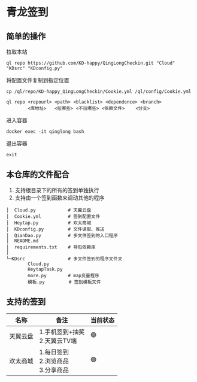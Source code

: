 # 青龙签到

##  简单的操作

拉取本站
```
ql repo https://github.com/KD-happy/QingLongCheckin.git "Cloud" "KDsrc" "KDconfig.py"
```

将配置文件复制到指定位置
```
cp /ql/repo/KD-happy_QingLongCheckin/Cookie.yml /ql/config/Cookie.yml
```

```
ql repo <repourl> <path> <blacklist> <dependence> <branch>
        <库地址>   <拉哪些> <不拉哪些> <依赖文件>    <分支>
```

进入容器

```
docker exec -it qinglong bash
```

退出容器

```
exit
```

## 本仓库的文件配合

1. 支持根目录下的所有的签到单独执行
2. 支持由一个签到函数来调动其他的程序
  
```
│  Cloud.py            # 天翼云盘
│  Cookie.yml          # 签到配置文件
│  Heytap.py           # 欢太商城
│  KDconfig.py         # 文件读取、推送
│  QianDao.py          # 多文件签到的入口程序
│  README.md
│  requirements.txt    # 导包依赖库
│  
└─KDsrc                # 多文件签到的程序文件夹
        Cloud.py
        HeytapTask.py
        more.py        # map变量程序
        模板.py         # 签到模板文件
```

## 支持的签到

| 名称 | 备注 | 当前状态 |
| ---- | ---- | ---- |
| 天翼云盘 | 1.手机签到+抽奖<br>2.天翼云TV端 | 🟢️ |
| 欢太商城 | 1.每日签到<br>2.浏览商品<br>3.分享商品 | 🟢️ |
